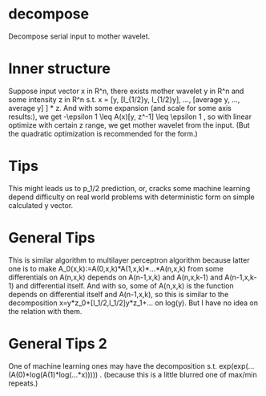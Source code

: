 # decompose
Decompose serial input to mother wavelet.

# Inner structure
Suppose input vector x in R^n, there exists mother wavelet y in R^n and some intensity z in R^n s.t.
x = \[y, \[I_{1/2}y, I_{1/2}y\], ..., \[average y, ..., average y\] \] \* z.
And with some expansion (and scale for some axis results:), we get -\epsilon 1 \leq A(x)\[y, z^-1\] \leq \epsilon 1 ,
so with linear optimize with certain z range, we get mother wavelet from the input. (But the quadratic optimization is recommended for the form.)

# Tips
This might leads us to p_1/2 prediction, or, cracks some machine learning depend difficulty on real world problems with deterministic form on simple calculated y vector.

# General Tips
This is similar algorithm to multilayer perceptron algorithm because latter one is to make A_0(x,k):=A(0,x,k)\*A(1,x,k)\*...\*A(n,x,k) from some differentials on A(n,x,k) depends on A(n-1,x,k) and A(n,x,k-1) and A(n-1,x,k-1) and differential itself. And with so, some of A(n,x,k) is the function depends on differential itself and A(n-1,x,k), so this is similar to the decomposition x=y\*z_0+\[I_1/2,I_1/2]y\*z_1+... on log(y). But I have no idea on the relation with them.

# General Tips 2
One of machine learning ones may have the decomposition s.t. exp(exp(...(A(0)\*log(A(1)\*log(...\*x))))) . (because this is a little blurred one of max/min repeats.)
